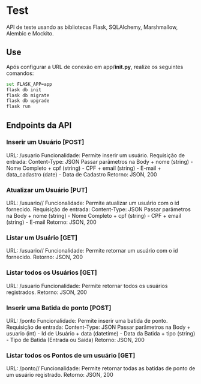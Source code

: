 # Test

API de teste usando as bibliotecas Flask, SQLAlchemy, Marshmallow, Alembic e Mockito.

## Use

Após configurar a URL de conexão em app/__init.py__, realize os seguintes comandos:

```bash
set FLASK_APP=app
flask db init
flask db migrate
flask db upgrade
flask run
```

## Endpoints da API

### Inserir um Usuário [POST]
URL: /usuario
Funcionalidade: Permite inserir um usuário. 
Requisição de entrada:
	Content-Type: JSON
	Passar parâmetros na Body
		+ nome (string) - Nome Completo
		+ cpf (string) - CPF
		+ email (string) - E-mail
		+ data_cadastro (date) - Data de Cadastro
Retorno: JSON, 200

### Atualizar um Usuário [PUT]
URL: /usuario/<id>/
Funcionalidade: Permite atualizar um usuário com o id fornecido.
Requisição de entrada:
	Content-Type: JSON
	Passar parâmetros na Body
		+ nome (string) - Nome Completo
		+ cpf (string) - CPF
		+ email (string) - E-mail
Retorno: JSON, 200

### Listar um Usuário [GET]
URL: /usuario/<id>/
Funcionalidade: Permite retornar um usuário com o id fornecido.
Retorno: JSON, 200

### Listar todos os Usuários [GET]
URL: /usuario
Funcionalidade: Permite retornar todos os usuários registrados.
Retorno: JSON, 200

### Inserir uma Batida de ponto [POST]
URL: /ponto
Funcionalidade: Permite inserir uma batida de ponto. 
Requisição de entrada:
	Content-Type: JSON
	Passar parâmetros na Body
		+ usuario (int) - Id de Usuário
		+ data (datetime) - Data da Batida
		+ tipo (string) - Tipo de Batida (Entrada ou Saída)
Retorno: JSON, 200

### Listar todos os Pontos de um usuário [GET]
URL: /ponto/<usuario>/
Funcionalidade: Permite retornar todas as batidas de ponto de um usuário registrado.
Retorno: JSON, 200